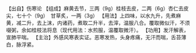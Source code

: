 【出自】伤寒论
【组成】麻黄去节，三两（9g）桂枝去皮，二两（6g）杏仁去皮尖，七十个（9g）　甘草炙，一两（3g）
【用法】上四味，以水九升，先煮麻黄，减二升，去上沫，内诸药，煮取二升半，去滓，温服八合。覆取微似汗，不须啜粥，余如桂枝法将息（现代用法：水煎服，温覆取微汗）。
【功用】发汗解表，宣肺平喘。
【主治】外感风寒表实证。恶寒发热，头身疼痛，无汗而喘，舌苔薄白，脉浮紧。